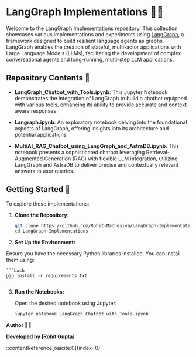 # LangGraph Implementations 🧠🔗

Welcome to the LangGraph Implementations repository! This collection showcases various implementations and experiments using [LangGraph](https://github.com/langchain-ai/langgraph), a framework designed to build resilient language agents as graphs. LangGraph enables the creation of stateful, multi-actor applications with Large Language Models (LLMs), facilitating the development of complex conversational agents and long-running, multi-step LLM applications.

## Repository Contents 📂

- **LangGraph_Chatbot_with_Tools.ipynb**: This Jupyter Notebook demonstrates the integration of LangGraph to build a chatbot equipped with various tools, enhancing its ability to provide accurate and context-aware responses.

- **Langraph.ipynb**: An exploratory notebook delving into the foundational aspects of LangGraph, offering insights into its architecture and potential applications.

- **MultiAI_RAG_Chatbot_using_LangGraph_and_AstraDB.ipynb**: This notebook presents a sophisticated chatbot leveraging Retrieval-Augmented Generation (RAG) with flexible LLM integration, utilizing LangGraph and AstraDB to deliver precise and contextually relevant answers to user queries.

## Getting Started 🚀

To explore these implementations:

1. **Clone the Repository**:

   ```bash
   git clone https://github.com/Rohit-Madhesiya/LangGraph-Implementations.git
   cd LangGraph-Implementations
    ```

2. **Set Up the Environment:**

  Ensure you have the necessary Python libraries installed. You can install them using:

    ```bash
    pip install -r requirements.txt
    ```

3. **Run the Notebooks:**

   Open the desired notebook using Jupyter:

   ```bash
   jupyter notebook LangGraph_Chatbot_with_Tools.ipynb
    ```


**Author 👨‍💻**

**Developed by [Rohit Gupta]**

::contentReference[oaicite:0]{index=0}
 
